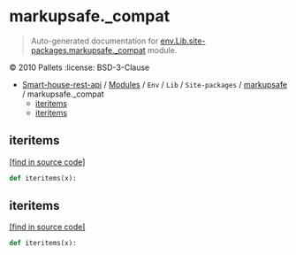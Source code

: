 # markupsafe._compat

> Auto-generated documentation for [env.Lib.site-packages.markupsafe._compat](..\..\..\..\..\env\Lib\site-packages\markupsafe\_compat.py) module.

:copyright: 2010 Pallets
:license: BSD-3-Clause

- [Smart-house-rest-api](..\..\..\..\README.md#description) / [Modules](..\..\..\..\MODULES.md#smart-house-rest-api-modules) / `Env` / `Lib` / `Site-packages` / [markupsafe](index.md#markupsafe) / markupsafe._compat
    - [iteritems](#iteritems)
    - [iteritems](#iteritems)

## iteritems

[[find in source code]](..\..\..\..\..\env\Lib\site-packages\markupsafe\_compat.py#L19)

```python
def iteritems(x):
```

## iteritems

[[find in source code]](..\..\..\..\..\env\Lib\site-packages\markupsafe\_compat.py#L30)

```python
def iteritems(x):
```
